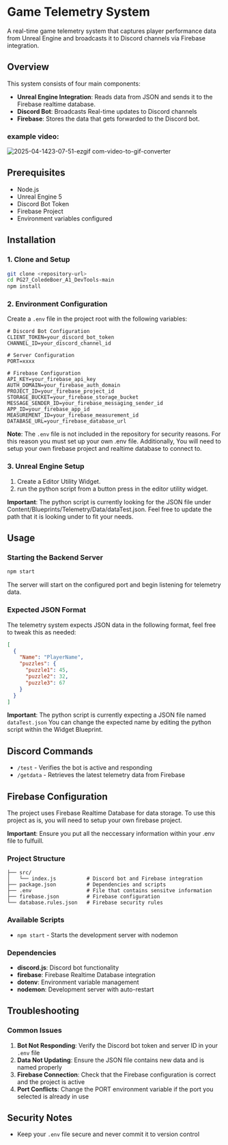 # Game Telemetry System

A real-time game telemetry system that captures player performance data from Unreal Engine and broadcasts it to Discord channels via Firebase integration.

## Overview

This system consists of four main components:
- **Unreal Engine Integration**: Reads data from JSON and sends it to the Firebase realtime database.
- **Discord Bot**: Broadcasts Real-time updates to Discord channels
- **Firebase**: Stores the data that gets forwarded to the Discord bot.

### **example video:**
![2025-04-1423-07-51-ezgif com-video-to-gif-converter](https://github.com/user-attachments/assets/c81f54d9-b3e9-4876-9c44-120793bf5acc)

## Prerequisites

- Node.js
- Unreal Engine 5
- Discord Bot Token
- Firebase Project
- Environment variables configured

## Installation

### 1. Clone and Setup

```bash
git clone <repository-url>
cd PG27_ColedeBoer_A1_DevTools-main
npm install
```

### 2. Environment Configuration

Create a `.env` file in the project root with the following variables:

```env
# Discord Bot Configuration
CLIENT_TOKEN=your_discord_bot_token
CHANNEL_ID=your_discord_channel_id

# Server Configuration
PORT=xxxx

# Firebase Configuration
API_KEY=your_firebase_api_key
AUTH_DOMAIN=your_firebase_auth_domain
PROJECT_ID=your_firebase_project_id
STORAGE_BUCKET=your_firebase_storage_bucket
MESSAGE_SENDER_ID=your_firebase_messaging_sender_id
APP_ID=your_firebase_app_id
MEASUREMENT_ID=your_firebase_measurement_id
DATABASE_URL=your_firebase_database_url
```

**Note**: The `.env` file is not included in the repository for security reasons. For this reason you must set up your own .env file. Additionally, You will need to setup your own firebase project and realtime database to connect to.


### 3. Unreal Engine Setup

1. Create a Editor Utility Widget.
2. run the python script from a button press in the editor utility widget. 

**Important**: The python script is currently looking for the JSON file under Content/Blueprints/Telemetry/Data/dataTest.json. Feel free to update the path that it is looking under to fit your needs.

## Usage

### Starting the Backend Server

```bash
npm start
```

The server will start on the configured port and begin listening for telemetry data.

### Expected JSON Format

The telemetry system expects JSON data in the following format, feel free to tweak this as needed:

```json
[
  {
    "Name": "PlayerName",
    "puzzles": {
      "puzzle1": 45,
      "puzzle2": 32,
      "puzzle3": 67
    }
  }
]
```

**Important**: The python script is currently expecting a JSON file named `dataTest.json` You can change the expected name by editing the python script within the Widget Blueprint.

## Discord Commands

- `/test` - Verifies the bot is active and responding
- `/getdata` - Retrieves the latest telemetry data from Firebase

## Firebase Configuration

The project uses Firebase Realtime Database for data storage. To use this project as is, you will need to setup your own firebase project.

**Important**: Ensure you put all the neccessary information within your .env file to fulfuill.

### Project Structure

```
├── src/
│   └── index.js          # Discord bot and Firebase integration
├── package.json          # Dependencies and scripts
├── .env                  # File that contains sensitve information
├── firebase.json         # Firebase configuration
└── database.rules.json   # Firebase security rules
```

### Available Scripts

- `npm start` - Starts the development server with nodemon

### Dependencies

- **discord.js**: Discord bot functionality
- **firebase**: Firebase Realtime Database integration
- **dotenv**: Environment variable management
- **nodemon**: Development server with auto-restart

## Troubleshooting

### Common Issues

1. **Bot Not Responding**: Verify the Discord bot token and server ID in your `.env` file
2. **Data Not Updating**: Ensure the JSON file contains new data and is named properly
3. **Firebase Connection**: Check that the Firebase configuration is correct and the project is active
4. **Port Conflicts**: Change the PORT environment variable if the port you selected is already in use

## Security Notes

- Keep your `.env` file secure and never commit it to version control
